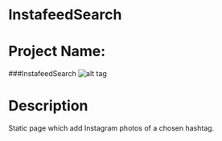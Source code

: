 # InstafeedSearch
Project Name:
===============================
###InstafeedSearch
![alt tag](http://s12.postimg.org/5mm5at8p9/Screen_Shot_2016_02_15_at_12_28_21.png)

Description
===============================

Static page which add Instagram photos of a chosen hashtag.


